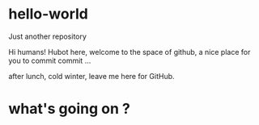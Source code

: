 # hello-world
Just another repository


Hi humans!
Hubot here, welcome to the space of github, a nice place for you to commit commit ...

after lunch, cold winter, leave me here for GitHub.

# what's going on ?
